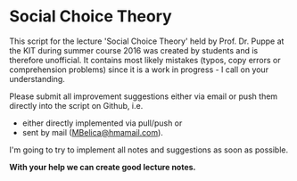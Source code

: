 Social Choice Theory
===========
This script for the lecture 'Social Choice Theory' held by Prof. Dr. Puppe at the KIT during summer course 2016 was created by students and is therefore unofficial. It contains most likely mistakes (typos, copy errors or comprehension problems) since it is a work in progress - I call on your understanding.

Please submit all improvement suggestions either via email or push them directly into the script on Github, i.e.

* either directly implemented via pull/push or
* sent by mail (MBelica@hmamail.com).

I'm going to try to implement all notes and suggestions as soon as possible.

**With your help we can create good lecture notes.**
